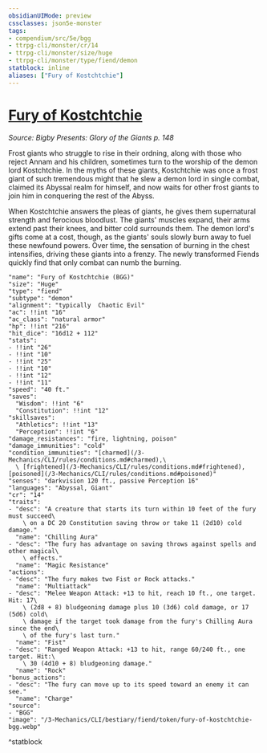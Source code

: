 ```yaml
---
obsidianUIMode: preview
cssclasses: json5e-monster
tags:
- compendium/src/5e/bgg
- ttrpg-cli/monster/cr/14
- ttrpg-cli/monster/size/huge
- ttrpg-cli/monster/type/fiend/demon
statblock: inline
aliases: ["Fury of Kostchtchie"]
---
```

# [Fury of Kostchtchie](3-Mechanics\CLI\bestiary\fiend/fury-of-kostchtchie-bgg.md)
*Source: Bigby Presents: Glory of the Giants p. 148*  

Frost giants who struggle to rise in their ordning, along with those who reject Annam and his children, sometimes turn to the worship of the demon lord Kostchtchie. In the myths of these giants, Kostchtchie was once a frost giant of such tremendous might that he slew a demon lord in single combat, claimed its Abyssal realm for himself, and now waits for other frost giants to join him in conquering the rest of the Abyss.

When Kostchtchie answers the pleas of giants, he gives them supernatural strength and ferocious bloodlust. The giants' muscles expand, their arms extend past their knees, and bitter cold surrounds them. The demon lord's gifts come at a cost, though, as the giants' souls slowly burn away to fuel these newfound powers. Over time, the sensation of burning in the chest intensifies, driving these giants into a frenzy. The newly transformed Fiends quickly find that only combat can numb the burning.

```statblock
"name": "Fury of Kostchtchie (BGG)"
"size": "Huge"
"type": "fiend"
"subtype": "demon"
"alignment": "typically  Chaotic Evil"
"ac": !!int "16"
"ac_class": "natural armor"
"hp": !!int "216"
"hit_dice": "16d12 + 112"
"stats":
- !!int "26"
- !!int "10"
- !!int "25"
- !!int "10"
- !!int "12"
- !!int "11"
"speed": "40 ft."
"saves":
  "Wisdom": !!int "6"
  "Constitution": !!int "12"
"skillsaves":
  "Athletics": !!int "13"
  "Perception": !!int "6"
"damage_resistances": "fire, lightning, poison"
"damage_immunities": "cold"
"condition_immunities": "[charmed](/3-Mechanics/CLI/rules/conditions.md#charmed),\
  \ [frightened](/3-Mechanics/CLI/rules/conditions.md#frightened), [poisoned](/3-Mechanics/CLI/rules/conditions.md#poisoned)"
"senses": "darkvision 120 ft., passive Perception 16"
"languages": "Abyssal, Giant"
"cr": "14"
"traits":
- "desc": "A creature that starts its turn within 10 feet of the fury must succeed\
    \ on a DC 20 Constitution saving throw or take 11 (2d10) cold damage."
  "name": "Chilling Aura"
- "desc": "The fury has advantage on saving throws against spells and other magical\
    \ effects."
  "name": "Magic Resistance"
"actions":
- "desc": "The fury makes two Fist or Rock attacks."
  "name": "Multiattack"
- "desc": "Melee Weapon Attack: +13 to hit, reach 10 ft., one target. Hit: 17\
    \ (2d8 + 8) bludgeoning damage plus 10 (3d6) cold damage, or 17 (5d6) cold\
    \ damage if the target took damage from the fury's Chilling Aura since the end\
    \ of the fury's last turn."
  "name": "Fist"
- "desc": "Ranged Weapon Attack: +13 to hit, range 60/240 ft., one target. Hit:\
    \ 30 (4d10 + 8) bludgeoning damage."
  "name": "Rock"
"bonus_actions":
- "desc": "The fury can move up to its speed toward an enemy it can see."
  "name": "Charge"
"source":
- "BGG"
"image": "/3-Mechanics/CLI/bestiary/fiend/token/fury-of-kostchtchie-bgg.webp"
```
^statblock